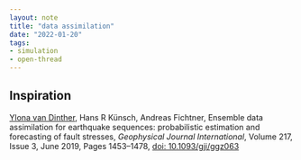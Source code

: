 ```yaml
---
layout: note
title: "data assimilation"
date: "2022-01-20"
tags:
- simulation
- open-thread
---
```


## Inspiration
[Ylona van Dinther](notes/Ylona%20van%20Dinther.md), Hans R Künsch, Andreas Fichtner, Ensemble data assimilation for earthquake sequences: probabilistic estimation and forecasting of fault stresses, _Geophysical Journal International_, Volume 217, Issue 3, June 2019, Pages 1453–1478, [doi: 10.1093/gji/ggz063](https://doi.org/10.1093/gji/ggz063)